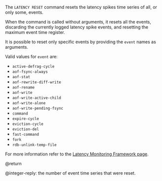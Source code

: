 The `LATENCY RESET` command resets the latency spikes time series of all, or
only some, events.

When the command is called without arguments, it resets all the events,
discarding the currently logged latency spike events, and resetting the maximum
event time register.

It is possible to reset only specific events by providing the `event` names as
arguments.

Valid values for `event` are:

- `active-defrag-cycle`
- `aof-fsync-always`
- `aof-stat`
- `aof-rewrite-diff-write`
- `aof-rename`
- `aof-write`
- `aof-write-active-child`
- `aof-write-alone`
- `aof-write-pending-fsync`
- `command`
- `expire-cycle`
- `eviction-cycle`
- `eviction-del`
- `fast-command`
- `fork`
- `rdb-unlink-temp-file`

For more information refer to the [Latency Monitoring Framework page][lm].

[lm]: /topics/latency-monitor

@return

@integer-reply: the number of event time series that were reset.
